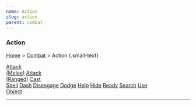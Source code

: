 ```yaml
---
name: Action
slug: action
parent: combat
---
```

### Action
[Home](dm-operations-center) > [Combat](combat-menu) > Action {.small-text}

<div class="menu-container">
    <a href="attack-melee">Attack<br/> (Melee)</a>
    <a href="attack-ranged">Attack<br/> (Ranged)</a>
    <a href="cast-spell">Cast<br/> Spell</a>
    <a href="dash">Dash</a>
    <a href="disengage">Disengage</a>
    <a href="dodge">Dodge</a>
    <a href="help">Help</a>
    <a href="hide">Hide</a>
    <a href="ready">Ready</a>
    <a href="search">Search</a>
    <a href="use-object">Use<br/> Object</a>
</div>
<hr/>